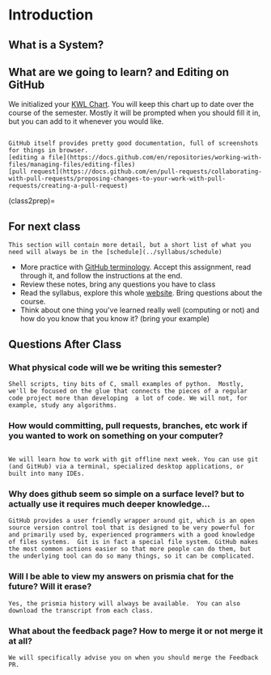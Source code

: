# Introduction


<!-- ## Introductions -->

## What is a System?


## What are we going to learn? and Editing on GitHub


We initialized your [KWL Chart](https://classroom.github.com/a/3ne9UY-R). You will keep this chart up to date over the course of the semester.  Mostly it will be prompted when you should fill it in, but you can add to it whenever you would like.  

```{admonition} Further Reading

GitHub itself provides pretty good documentation, full of screenshots for things in browser.
[editing a file](https://docs.github.com/en/repositories/working-with-files/managing-files/editing-files)
[pull request](https://docs.github.com/en/pull-requests/collaborating-with-pull-requests/proposing-changes-to-your-work-with-pull-requests/creating-a-pull-request)
```

(class2prep)=
## For next class


```{note}
This section will contain more detail, but a short list of what you need will always be in the [schedule](../syllabus/schedule)
```

- More practice with [GitHub terminology](https://classroom.github.com/a/wHq_HF4g). Accept this assignment, read through it, and follow the instructions at the end.
- Review these notes, bring any questions you have to class
- Read the syllabus, explore this whole [website](https://introcompsys.github.io/spring2022/). Bring questions about the course.
- Think about one thing you've learned really well (computing or not) and how do you know that you know it?  (bring your example)




## Questions After Class


### What physical code will we be writing this semester?
```{toggle}
Shell scripts, tiny bits of C, small examples of python.  Mostly, we'll be focused on the glue that connects the pieces of a regular code project more than developing  a lot of code. We will not, for example, study any algorithms.

```


### How would committing, pull requests, branches, etc work if you wanted to work on something on your computer?
```{toggle}

We will learn how to work with git offline next week. You can use git (and GitHub) via a terminal, specialized desktop applications, or built into many IDEs.
```

### Why does github seem so simple on a surface level? but to actually use it requires much deeper knowledge...
```{toggle}
GitHub provides a user friendly wrapper around git, which is an open source version control tool that is designed to be very powerful for and primarily used by, experienced programmers with a good knowledge of files systems.  Git is in fact a special file system. GitHub makes the most common actions easier so that more people can do them, but the underlying tool can do so many things, so it can be complicated.
```

### Will I be able to view my answers on prismia chat for the future? Will it erase?
```{toggle}
Yes, the prismia history will always be available.  You can also download the transcript from each class.
```

### What about the feedback page? How to merge it or not merge it at all?
```{toggle}
We will specifically advise you on when you should merge the Feedback PR.
```
